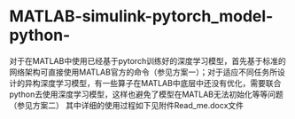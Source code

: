 # MATLAB-simulink-pytorch_model-python-
对于在MATLAB中使用已经基于pytorch训练好的深度学习模型，首先基于标准的网络架构可直接使用MATLAB官方的命令（参见方案一）；对于适应不同任务所设计的异构深度学习模型，有一些算子在MATLAB中底层中还没有优化，需要联合python去使用深度学习模型，这样也避免了模型在MATLAB无法初始化等等问题（参见方案二）
其中详细的使用过程如下见附件Read_me.docx文件
